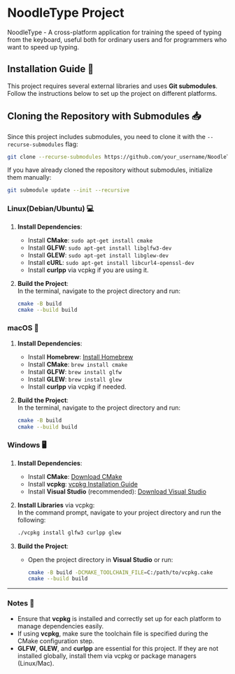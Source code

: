 # NoodleType Project

NoodleType - A cross-platform application for training the speed of typing from the keyboard, useful both for ordinary users and for programmers who want to speed up typing. 

## Installation Guide 🚀

This project requires several external libraries and uses **Git submodules**. Follow the instructions below to set up the project on different platforms.

## Cloning the Repository with Submodules 📥

Since this project includes submodules, you need to clone it with the `--recurse-submodules` flag:

```bash
git clone --recurse-submodules https://github.com/your_username/NoodleType.git
```

If you have already cloned the repository without submodules, initialize them manually:

```bash
git submodule update --init --recursive
```

### Linux(Debian/Ubuntu) 💻

1. **Install Dependencies**:  
   - Install **CMake**: `sudo apt-get install cmake`
   - Install **GLFW**: `sudo apt-get install libglfw3-dev`
   - Install **GLEW**: `sudo apt-get install libglew-dev`
   - Install **cURL**: `sudo apt-get install libcurl4-openssl-dev`
   - Install **curlpp** via vcpkg if you are using it.

2. **Build the Project**:  
   In the terminal, navigate to the project directory and run:
   ```bash
   cmake -B build
   cmake --build build
   ```
   
### macOS 🍏

1. **Install Dependencies**:  
   - Install **Homebrew**: [Install Homebrew](https://brew.sh/)
   - Install **CMake**: `brew install cmake`
   - Install **GLFW**: `brew install glfw`
   - Install **GLEW**: `brew install glew`
   - Install **curlpp** via vcpkg if needed.

2. **Build the Project**:  
   In the terminal, navigate to the project directory and run:
   ```bash
   cmake -B build
   cmake --build build
   ```
   
### Windows 🖥️

1. **Install Dependencies**:  
   - Install **CMake**: [Download CMake](https://cmake.org/download/)
   - Install **vcpkg**: [vcpkg Installation Guide](https://github.com/microsoft/vcpkg)
   - Install **Visual Studio** (recommended): [Download Visual Studio](https://visualstudio.microsoft.com/downloads/)
   
2. **Install Libraries** via vcpkg:  
   In the command prompt, navigate to your project directory and run the following:
   ```bash
   ./vcpkg install glfw3 curlpp glew
   ```

3. **Build the Project**:  
   - Open the project directory in **Visual Studio** or run:
     ```bash
     cmake -B build -DCMAKE_TOOLCHAIN_FILE=C:/path/to/vcpkg.cake
     cmake --build build
     ```
---

### Notes 📝

- Ensure that **vcpkg** is installed and correctly set up for each platform to manage dependencies easily.
- If using **vcpkg**, make sure the toolchain file is specified during the CMake configuration step.
- **GLFW**, **GLEW**, and **curlpp** are essential for this project. If they are not installed globally, install them via vcpkg or package managers (Linux/Mac).
